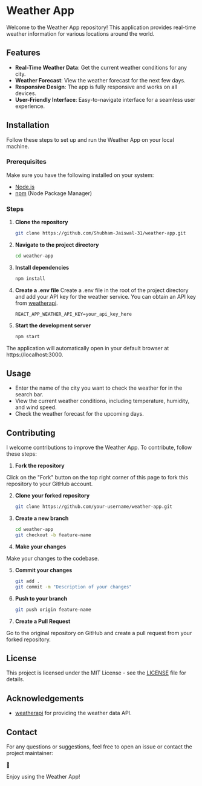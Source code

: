 # Weather App

Welcome to the Weather App repository! This application provides real-time weather information for various locations around the world.

## Features

- **Real-Time Weather Data**: Get the current weather conditions for any city.
- **Weather Forecast**: View the weather forecast for the next few days.
- **Responsive Design**: The app is fully responsive and works on all devices.
- **User-Friendly Interface**: Easy-to-navigate interface for a seamless user experience.

## Installation

Follow these steps to set up and run the Weather App on your local machine.

### Prerequisites

Make sure you have the following installed on your system:

- [Node.js](https://nodejs.org/)
- [npm](https://www.npmjs.com/) (Node Package Manager)

### Steps

1. **Clone the repository**

   ```bash
   git clone https://github.com/Shubham-Jaiswal-31/weather-app.git

2. **Navigate to the project directory**

    ```bash
    cd weather-app

3. **Install dependencies**

    ```bash
    npm install

4. **Create a .env file**
Create a .env file in the root of the project directory and add your API key for the weather service. You can obtain an API key from [weatherapi](https://www.weatherapi.com/).

   ```env
   REACT_APP_WEATHER_API_KEY=your_api_key_here

5. **Start the development server**
    ```bash
    npm start
The application will automatically open in your default browser at https://localhost:3000.

## Usage
 - Enter the name of the city you want to check the weather for in the search bar.
 - View the current weather conditions, including temperature, humidity, and wind speed.
 - Check the weather forecast for the upcoming days.

## Contributing
I welcome contributions to improve the Weather App. To contribute, follow these steps:

1. **Fork the repository**

Click on the "Fork" button on the top right corner of this page to fork this repository to your GitHub account.

2. **Clone your forked repository**

    ```bash
    git clone https://github.com/your-username/weather-app.git

3. **Create a new branch**

    ```bash
    cd weather-app
    git checkout -b feature-name

4. **Make your changes**

Make your changes to the codebase.

5. **Commit your changes**

    ```bash
    git add .
    git commit -m "Description of your changes"

6. **Push to your branch**

    ```bash
    git push origin feature-name

7. **Create a Pull Request**

Go to the original repository on GitHub and create a pull request from your forked repository.

## License

This project is licensed under the MIT License - see the [LICENSE](https://github.com/Shubham-Jaiswal-31/weather-app/blob/main/LICENSE) file for details.

## Acknowledgements
 - [weatherapi](https://www.weatherapi.com/) for providing the weather data API.

## Contact
For any questions or suggestions, feel free to open an issue or contact the project maintainer:

🥲

Enjoy using the Weather App!
